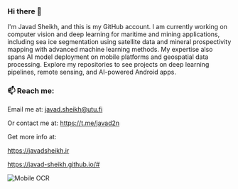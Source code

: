 ### Hi there 👋
I'm Javad Sheikh, and this is my GitHub account. I am currently working on computer vision and deep learning for maritime and mining applications, including sea ice segmentation using satellite data and mineral prospectivity mapping with advanced machine learning methods. My expertise also spans AI model deployment on mobile platforms and geospatial data processing. Explore my repositories to see projects on deep learning pipelines, remote sensing, and AI-powered Android apps.



### 📫 Reach me:

Email me at: javad.sheikh@utu.fi

Or contact me at: https://t.me/javad2n

Get more info at: 

https://javadsheikh.ir

https://javad-sheikh.github.io/#

![Mobile OCR](https://javad-sheikh.github.io/assets/img/card_scanner.gif)

<!--
**javad-sheikh/javad-sheikh** is a ✨ _special_ ✨ repository because its `README.md` (this file) appears on your GitHub profile.

Here are some ideas to get you started:

- 🔭 I’m currently working on ...
- 🌱 I’m currently learning ...
- 👯 I’m looking to collaborate on ...
- 🤔 I’m looking for help with ...
- 💬 Ask me about ...
- 😄 Pronouns: ...
- ⚡ Fun fact: ...
-->
